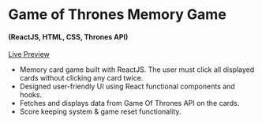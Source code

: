 # Game of Thrones Memory Game

#### (ReactJS, HTML, CSS, Thrones API)

[Live Preview](https://kingfeekra.github.io/memory-card-game/ "Memory Game")

* Memory card game built with ReactJS. The user must click all displayed cards without clicking any card twice.
* Designed user-friendly UI using React functional components and hooks.
* Fetches and displays data from Game Of Thrones API on the cards.
* Score keeping system & game reset functionality.
